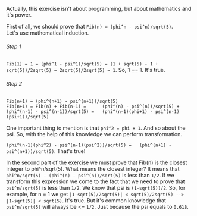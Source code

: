 Actually, this exercise isn't about programming, but about mathematics and it's power.  

First of all, we should prove that `Fib(n) = (phi^n - psi^n)/sqrt(5)`.  
Let's use mathematical induction.  

###### Step 1

`Fib(1) = 1 = (phi^1 - psi^1)/sqrt(5) = (1 + sqrt(5) - 1 + sqrt(5))/2sqrt(5) = 2sqrt(5)/2sqrt(5) = 1`.
So, 1 == 1. It's true.

###### Step 2

`Fib(n+1) = (phi^(n+1) - psi^(n+1))/sqrt(5)`  
`Fib(n+1) = Fib(n) + Fib(n-1) =     
(phi^(n) - psi^(n))/sqrt(5) + (phi^(n-1) - psi^(n-1))/sqrt(5) =  
(phi^(n-1)(phi+1) - psi^(n-1)(psi+1))/sqrt(5)`  

One important thing to mention is that `phi^2 = phi + 1`. And so about the psi. So, with the help of this knowledge we can perform transformation.

`(phi^(n-1)(phi^2) - psi^(n-1)(psi^2))/sqrt(5) =  
(phi^(n+1) - psi^(n+1))/sqrt(5)`. That's true!

In the second part of the exercise we must prove that Fib(n) is the closest integer to phi^n/sqrt(5).
What means the closest integer? It means that `phi^n/sqrt(5) - (phi^(n) - psi^(n))/sqrt(5)` is less than `1/2`.
If we transform this expression we come to the fact that we need to prove that `psi^n/sqrt(5)` is less than `1/2`.
We know that psi is `(1-sqrt(5))/2`.
So, for example, for n = 1 we get `|1-sqrt(5)/2sqrt(5)| < sqrt(5)/2sqrt(5) --> |1-sqrt(5)| < sqrt(5)`. It's true.
But it's common knowledge that `psi^n/sqrt(5)` will always be <= `1/2`. Just because the psi equals to `0.618`.  
